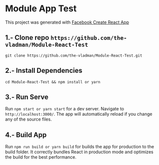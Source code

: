 # Module App Test

This project was generated with [Facebook Create React App](https://github.com/facebook/create-react-app)

## 1.- Clone repo `https://github.com/the-vladman/Module-React-Test`

  `git clone https://github.com/the-vladman/Module-React-Test.git`
  
## 2.- Install Dependencies
  
  `cd Module-React-Test && npm install or yarn`
  
## 3.- Run Serve

Run `npm start or yarn start` for a dev server. Navigate to `http://localhost:3000/`. The app will automatically reload if you change any of the source files.

## 4.- Build App

Run `npm run build or yarn build` for builds the app for production to the build folder.
It correctly bundles React in production mode and optimizes the build for the best performance.
